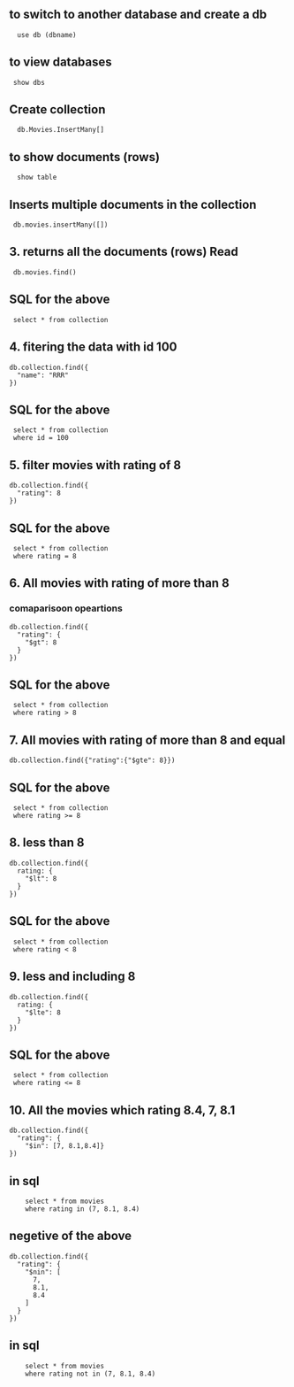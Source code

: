 ## to switch to another database and create a db
```
  use db (dbname)
```
## to view databases
```
 show dbs 
```
## Create collection
```
  db.Movies.InsertMany[]
```
## to show documents (rows)
```
  show table
```

## Inserts multiple documents in the collection
```
 db.movies.insertMany([])
```
## 3. returns all the documents (rows) Read
```
 db.movies.find()
```
## SQL for the above
```
 select * from collection
```
## 4. fitering the data with id 100
```
db.collection.find({
  "name": "RRR"
})
```
## SQL for the above
```
 select * from collection
 where id = 100
```
## 5. filter movies with rating of 8
```
db.collection.find({
  "rating": 8
})
```
## SQL for the above
```
 select * from collection
 where rating = 8
```

## 6. All movies with rating of more than 8
### comaparisoon opeartions
```
db.collection.find({
  "rating": {
    "$gt": 8
  }
})
```
## SQL for the above
```
 select * from collection
 where rating > 8
```
## 7. All movies with rating of more than 8 and equal
```
db.collection.find({"rating":{"$gte": 8}})
```
## SQL for the above
```
 select * from collection
 where rating >= 8
```
## 8. less than 8
```
db.collection.find({
  rating: {
    "$lt": 8
  }
})
```
## SQL for the above
```
 select * from collection
 where rating < 8
```

## 9. less and including 8
```
db.collection.find({
  rating: {
    "$lte": 8
  }
})
```
## SQL for the above
```
 select * from collection
 where rating <= 8
```
## 10. All the movies which rating 8.4, 7, 8.1
```
db.collection.find({
  "rating": {
    "$in": [7, 8.1,8.4]}
})
```
## in sql 
```
    select * from movies
    where rating in (7, 8.1, 8.4)
```

## negetive of the above
```
db.collection.find({
  "rating": {
    "$nin": [
      7,
      8.1,
      8.4
    ]
  }
})
```
## in sql 
```
    select * from movies
    where rating not in (7, 8.1, 8.4)
```